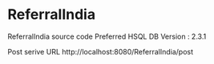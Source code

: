ReferralIndia
=============
ReferralIndia source code
Preferred HSQL DB Version : 2.3.1

Post serive URL
http://localhost:8080/ReferralIndia/post
